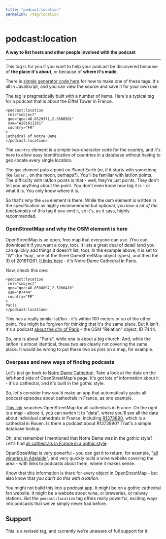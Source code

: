 ```yaml
---
title: "podcast:location"
permalink: /tag/location
---
```


# <i class="pi pi-tag-location"></i>podcast:location
**A way to list hosts and other people involved with the podcast**

<!-- * [The official specification](https://github.com/Podcastindex-org/podcast-namespace/blob/main/docs/1.0.md#person) -->

- - -

This tag is for you if you want to help your podcast be discovered because of **the place it's about**, or because of **where it's made**.

There is [simple generator code here](https://jamescridland.github.io/podcast-location-generator/) for how to make one of these tags. It's all in JavaScript, and you can view the source and save it for your own use.

The tag is pragmatically built with a number of items. Here's a typical tag for a podcast that is about the Eiffel Tower in France.

```
<podcast:location
 rel="subject"
 geo="geo:48.8529371,2.3500501"
 osm="W201611261"
 country="FR"
>
Cathedral of Notre Dame
</podcast:location>
```

The `country` element is a simple two-character code for the country, and it's here to allow easy identification of countries in a database without having to geo-locate every single location.

The `geo` element puts a point on Planet Earth (or, if it starts with something like `lunar:`, on the moon, perhaps?). You'll be familiar with lat/lon points. The difficulty with lat/lon points is that - well, they're just points. They don't tell you anything about the point. You don't even know how big it is - or what it is. You only know where it is.

So that's why the `osm` element is there. While the osm element is written in the specification as highly recommended but optional, you *lose a lot of the functionality* of this tag if you omit it, so it's, as it says, highly recommended.

### OpenStreetMap and why the OSM element is here

OpenStreetMap is an open, free map that everyone can use. (You can download it if you want a copy, too). It lists a great deal of detail (and you can quickly add things it doesn't list, too). In the example above, it is set to "W" (for 'way', one of the three OpenStreetMap object types), and then the ID of 201611261. [It links here](https://www.openstreetmap.org/way/201611261#map=19/48.852937/2.349870) - it's Notre Dame Cathedral in Paris.

Now, check this one:

```
<podcast:location
 rel="subject"
 geo="geo:48.8588897,2.3200410"
 osm="R7444"
 country="FR"
>
Paris
</podcast:location>
```

This has a really similar lat/lon - it's within 100 meters or so of the other point. You might be forgiven for thinking that it's the same place. But it isn't. It's a podcast [about the city of Paris](https://www.openstreetmap.org/relation/7444#map=12/48.8341/2.3512) - the OSM "Relation" object, ID 7444.

So, one is about "Paris", while one is about a big church. And, while the lat/lon is almost identical, these two are clearly not covering the same place. It would be wrong to put these two as pins on a map, for example.

### Overpass and new ways of finding podcasts

Let's just go back to [Notre Dame Cathedral](https://www.openstreetmap.org/way/201611261#map=19/48.853274/2.348932). Take a look at the data on the left-hand side of OpenStreetMap's page. It's got lots of information about it - it's a cathedral, and it's built in the gothic style.

So, let's consider how you'd make an app that automatically grabs all podcast episodes about cathedrals in France, as one example.

[This link](https://overpass-turbo.eu/s/22Jd) searches OpenStreetMap for all cathedrals in France. On the right is a map - above it, you can switch it to "data", where you'll see all the data about individual cathedrals in France, including [R1373890](https://www.openstreetmap.org/relation/1373890#map=13/49.42320/1.12893), which is a cathedral in Rouen. Is there a podcast about R1373890? That's a simple database lookup.

Oh, and remember I mentioned that Notre Dame was in the gothic style? Let's find [all cathedrals in France in a gothic style](https://overpass-turbo.eu/s/22Jf).

OpenStreetMap is very powerful - you can get it to return, for example, "[all wineries in Adelaide](https://overpass-turbo.eu/s/22Ji)", and very quickly build a wine website covering the area - with links to podcasts about them, where it makes sense.

Know that this information is there for every object in OpenStreetMap - but also know that *you can't do this with a lat/lon*. 

You might not build this into a podcast app. It might be on a gothic cathedral fan website. It might be a website about wine, or breweries, or railway stations. But the `podcast:location` tag offers really powerful, exciting ways into podcasts that we've simply never had before.

## Support

This is a revised tag, and currently we're unaware of full support for it.
